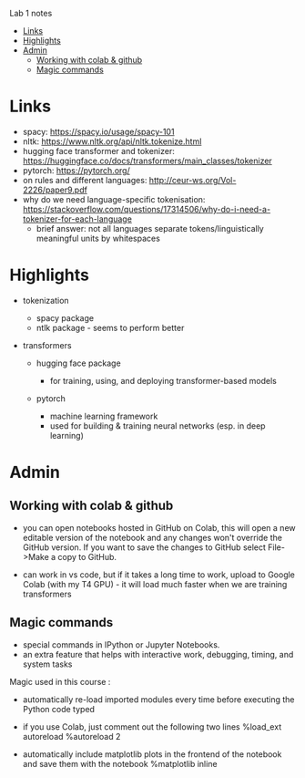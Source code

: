 Lab 1 notes

- [Links](#links)
- [Highlights](#highlights)
- [Admin](#admin)
  - [Working with colab \& github](#working-with-colab--github)
  - [Magic commands](#magic-commands)

# Links
- spacy: https://spacy.io/usage/spacy-101
- nltk: https://www.nltk.org/api/nltk.tokenize.html
- hugging face transformer and tokenizer: https://huggingface.co/docs/transformers/main_classes/tokenizer
- pytorch: https://pytorch.org/
- on rules and different languages: http://ceur-ws.org/Vol-2226/paper9.pdf
- why do we need language-specific tokenisation: https://stackoverflow.com/questions/17314506/why-do-i-need-a-tokenizer-for-each-language
  - brief answer: not all languages separate tokens/linguistically meaningful units by whitespaces

# Highlights
- tokenization
  - spacy package
  - ntlk package - seems to perform better

- transformers 
  - hugging face package
    - for training, using, and deploying transformer-based models 

  - pytorch 
    - machine learning framework 
    - used for building & training neural networks (esp. in deep learning)


# Admin
Working with colab & github
-----
- you can open notebooks hosted in GitHub on Colab, this will open a new editable version of the notebook and any changes won't override the GitHub version. If you want to save the changes to GitHub select File->Make a copy to GitHub.

- can work in vs code, but if it takes a long time to work, upload to Google Colab (with my T4 GPU) - it will load much faster when we are training transformers 


Magic commands
-----
- special commands in IPython or Jupyter Notebooks.
- an extra feature that helps with interactive work, debugging, timing, and system tasks

Magic used in this course : 

- automatically re-load imported modules every time before executing the Python code typed
- if you use Colab, just comment out the following two lines
%load_ext autoreload
%autoreload 2

- automatically include matplotlib plots in the frontend of the notebook and save them with the notebook
%matplotlib inline


